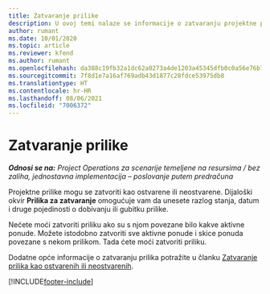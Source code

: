 ```yaml
---
title: Zatvaranje prilike
description: U ovoj temi nalaze se informacije o zatvaranju projektne prilike.
author: rumant
ms.date: 10/01/2020
ms.topic: article
ms.reviewer: kfend
ms.author: rumant
ms.openlocfilehash: da388c19fb32a1dc62a0273a4de1203a45345dfb0c0a56e76b73cccc751e9545
ms.sourcegitcommit: 7f8d1e7a16af769adb43d1877c28fdce53975db8
ms.translationtype: HT
ms.contentlocale: hr-HR
ms.lasthandoff: 08/06/2021
ms.locfileid: "7006372"
---
```

# <a name="close-an-opportunity"></a>Zatvaranje prilike

_**Odnosi se na:** Project Operations za scenarije temeljene na resursima / bez zaliha, jednostavna implementacija – poslovanje putem predračuna_

Projektne prilike mogu se zatvoriti kao ostvarene ili neostvarene. Dijaloški okvir **Prilika za zatvaranje** omogućuje vam da unesete razlog stanja, datum i druge pojedinosti o dobivanju ili gubitku prilike.

Nećete moći zatvoriti priliku ako su s njom povezane bilo kakve aktivne ponude. Možete istodobno zatvoriti sve aktivne ponude i skice ponuda povezane s nekom prilikom. Tada ćete moći zatvoriti priliku.

Dodatne opće informacije o zatvaranju prilika potražite u članku [Zatvaranje prilika kao ostvarenih ili neostvarenih](/dynamics365/sales-enterprise/close-opportunity-won-lost-sales).


[!INCLUDE[footer-include](../includes/footer-banner.md)]